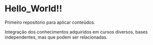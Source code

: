 # Hello_World!!
 Primeiro repositorio para aplicar conteúdos.

 Integração dos conhecimentos adquiridos em cursos diversos, bases independentes, mas que podem ser relacionadas.
